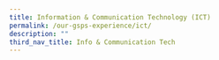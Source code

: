 ```yaml
---
title: Information & Communication Technology (ICT)
permalink: /our-gsps-experience/ict/
description: ""
third_nav_title: Info & Communication Tech
---
```

